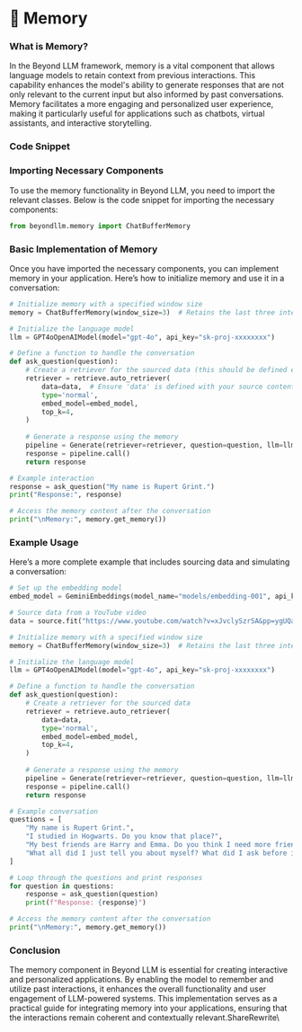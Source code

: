 # 🧠 Memory

### What is Memory?

In the Beyond LLM framework, memory is a vital component that allows language models to retain context from previous interactions. This capability enhances the model's ability to generate responses that are not only relevant to the current input but also informed by past conversations. Memory facilitates a more engaging and personalized user experience, making it particularly useful for applications such as chatbots, virtual assistants, and interactive storytelling.

### Code Snippet

### Importing Necessary Components

To use the memory functionality in Beyond LLM, you need to import the relevant classes. Below is the code snippet for importing the necessary components:

```python
from beyondllm.memory import ChatBufferMemory
```

### Basic Implementation of Memory

Once you have imported the necessary components, you can implement memory in your application. Here’s how to initialize memory and use it in a conversation:

```python
# Initialize memory with a specified window size
memory = ChatBufferMemory(window_size=3)  # Retains the last three interactions

# Initialize the language model
llm = GPT4oOpenAIModel(model="gpt-4o", api_key="sk-proj-xxxxxxxx")

# Define a function to handle the conversation
def ask_question(question):
    # Create a retriever for the sourced data (this should be defined earlier in your code)
    retriever = retrieve.auto_retriever(
        data=data,  # Ensure 'data' is defined with your source content
        type='normal',
        embed_model=embed_model,
        top_k=4,
    )
    
    # Generate a response using the memory
    pipeline = Generate(retriever=retriever, question=question, llm=llm, memory=memory, system_prompt="Answer the user questions based on the chat history")
    response = pipeline.call()
    return response

# Example interaction
response = ask_question("My name is Rupert Grint.")
print("Response:", response)

# Access the memory content after the conversation
print("\nMemory:", memory.get_memory())
```

### Example Usage

Here’s a more complete example that includes sourcing data and simulating a conversation:

```python
# Set up the embedding model
embed_model = GeminiEmbeddings(model_name="models/embedding-001", api_key="xxxxxxx-9q0nQUoM")

# Source data from a YouTube video
data = source.fit("https://www.youtube.com/watch?v=xJvclySzrSA&pp=ygUQaG9nd2FydHMgaGlzdG9yeQ%3D%3D", dtype="youtube", chunk_size=512, chunk_overlap=50)

# Initialize memory with a specified window size
memory = ChatBufferMemory(window_size=3)  # Retains the last three interactions

# Initialize the language model
llm = GPT4oOpenAIModel(model="gpt-4o", api_key="sk-proj-xxxxxxxx")

# Define a function to handle the conversation
def ask_question(question):
    # Create a retriever for the sourced data
    retriever = retrieve.auto_retriever(
        data=data,
        type='normal',
        embed_model=embed_model,
        top_k=4,
    )
    
    # Generate a response using the memory
    pipeline = Generate(retriever=retriever, question=question, llm=llm, memory=memory, system_prompt="Answer the user questions based on the chat history")
    response = pipeline.call()
    return response

# Example conversation
questions = [
    "My name is Rupert Grint.",
    "I studied in Hogwarts. Do you know that place?",
    "My best friends are Harry and Emma. Do you think I need more friends?",
    "What all did I just tell you about myself? What did I ask before introducing myself?"
]

# Loop through the questions and print responses
for question in questions:
    response = ask_question(question)
    print(f"Response: {response}")

# Access the memory content after the conversation
print("\nMemory:", memory.get_memory())
```

### Conclusion

The memory component in Beyond LLM is essential for creating interactive and personalized applications. By enabling the model to remember and utilize past interactions, it enhances the overall functionality and user engagement of LLM-powered systems. This implementation serves as a practical guide for integrating memory into your applications, ensuring that the interactions remain coherent and contextually relevant.ShareRewrite\
